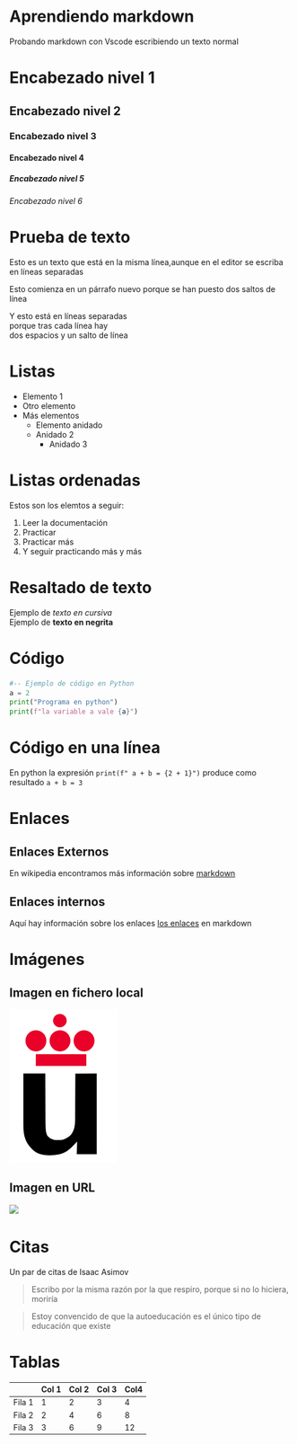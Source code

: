 # Aprendiendo markdown

Probando markdown con Vscode escribiendo 
un texto normal

# Encabezado nivel 1
## Encabezado nivel 2
### Encabezado nivel 3
#### Encabezado nivel 4
##### Encabezado nivel 5
###### Encabezado nivel 6

# Prueba de texto

Esto es un texto que está en la misma 
línea,aunque en el 
editor se escriba en líneas separadas


Esto comienza en un párrafo nuevo 
porque se han puesto dos saltos de línea

Y esto está en líneas separadas  
porque tras cada línea hay  
dos espacios y un salto de línea

# Listas

* Elemento 1
* Otro elemento
* Más elementos
  * Elemento anidado
  * Anidado 2
    * Anidado 3

# Listas ordenadas

Estos son los elemtos a seguir:

1. Leer la documentación
2. Practicar
3. Practicar más
4. Y seguir practicando más y más

# Resaltado de texto

Ejemplo de *texto en cursiva*  
Ejemplo de **texto en negrita**

# Código

```python
#-- Ejemplo de código en Python
a = 2
print("Programa en python")
print(f"la variable a vale {a}")
```
# Código en una línea 
En python la expresión `print(f" a + b = {2 + 1}")` produce como resultado `a + b = 3`

# Enlaces

## Enlaces Externos

En wikipedia encontramos más información sobre [markdown](https://es.wikipedia.org/wiki/Markdown)

## Enlaces internos

Aquí hay información sobre los enlaces [los enlaces](#Enlaces) en markdown

# Imágenes

## Imagen en fichero local

![](Logo-urjc.png)


## Imagen en URL

![](https://upload.wikimedia.org/wikipedia/commons/2/2f/CC_BY-SA_3.0.png)

# Citas

Un par de citas de Isaac Asimov

> Escribo por la misma razón por la que respiro, porque si no lo hiciera, moriría  

> Estoy convencido de que la autoeducación es el único tipo de educación que existe

# Tablas

|         | Col 1 | Col 2| Col 3| Col4 |
|---------|-------|------|------|------|
|  Fila 1 |   1   |   2  |   3  |  4   |
|  Fila 2 |   2   |   4  |   6  |  8   |
|  Fila 3 |   3   |   6  |   9  |  12  |

